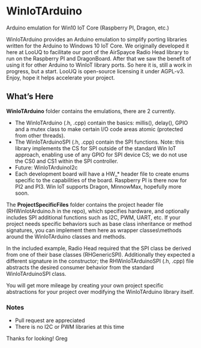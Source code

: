 # WinIoTArduino
Arduino emulation for Win10 IoT Core (Raspberry PI, Dragon, etc.)

WinIoTArduino provides an Arduino emulation to simplify porting libraries written for the Arduino to Windows 10 IoT Core.  We originally developed it here at LooUQ to facilitate our port of the AirSpayce Radio Head library to run on the Raspberry PI and DragonBoard.  After that we saw the benefit of using it for other Arduino to WinIoT library ports.  So here it is, still a work in progress, but a start.
LooUQ is open-source licensing it under AGPL-v3.  Enjoy, hope it helps accelerate your project.

## What’s Here
**WinIoTArduino** folder contains the emulations, there are 2 currently.  
* The WinIoTArduino (.h, .cpp) contain the basics: millis(), delay(), GPIO and a mutex class to make certain I/O code areas atomic (protected from other threads).  
* The WinIoTArduinoSPI (.h, .cpp) contain the SPI functions.  Note: this library implements the CS for SPI outside of the standard Win IoT approach, enabling use of any GPIO for SPI device CS; we do not use the CS0 and CS1 within the SPI controller.
* Future: WinIoTArduinoI2c 
* Each development board will have a HW_* header file to create enums specific to the capabilities of the board.  Raspberry PI is there now for PI2 and PI3.  Win IoT supports Dragon, MinnowMax, hopefully more soon.

The **ProjectSpecificFiles** folder contains the project header file (RHWinIotArduino.h in the repo), which specifies hardware, and optionally includes SPI additional functions such as I2C, PWM, UART, etc.  If your project needs specific behaviors such as base class inheritance or method signatures, you can implement them here as wrapper classes\methods around the WinIoTArduino classes and methods.

In the included example, Radio Head required that the SPI class be derived from one of their base classes (RHGenericSPI).  Additionally they expected a different signature in the constructor; the RHWinIoTArduinoSPI (.h, .cpp) file abstracts the desired consumer behavior from the standard WinIoTArduinoSPI class.

You will get more mileage by creating your own project specific abstractions for your project over modifying the WinIoTArduino library itself.

### Notes
* Pull request are appreciated
* There is no I2C or PWM libraries at this time

Thanks for looking!
Greg
